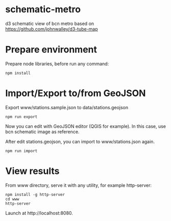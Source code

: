 # schematic-metro
d3 schematic view of bcn metro based on https://github.com/johnwalley/d3-tube-map

# Prepare environment

Prepare node libraries, before run any command:
```
npm install
```

# Import/Export to/from GeoJSON

Export www/stations.sample.json to data/stations.geojson
```
npm run export
```

Now you can edit with GeoJSON editor (QGIS for example). In this case, use bcn schematic image as reference.

After edit stations.geojson, you can import to www/stations.json again.
```
npm run import
```

# View results

From www directory, serve it with any utility, for example http-server:
```
npm install -g http-server
cd www
http-server
```
Launch at http://localhost:8080.